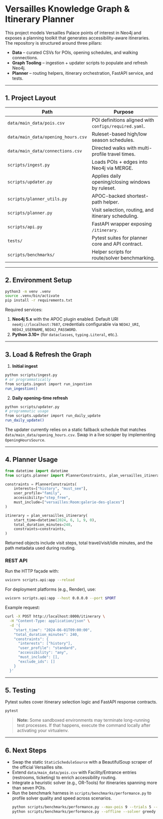 # Versailles Knowledge Graph & Itinerary Planner

This project models Versailles Palace points of interest in Neo4j and exposes a planning toolkit that generates accessibility-aware itineraries.  
The repository is structured around three pillars:

- **Data** – curated CSVs for POIs, opening schedules, and walking connections.  
- **Graph Tooling** – ingestion + updater scripts to populate and refresh Neo4j.  
- **Planner** – routing helpers, itinerary orchestration, FastAPI service, and tests.

---

## 1. Project Layout

| Path | Purpose |
| --- | --- |
| `data/main_data/pois.csv` | POI definitions aligned with `configs/required.yaml`. |
| `data/main_data/opening_hours.csv` | Ruleset-based high/low season schedules. |
| `data/main_data/connections.csv` | Directed walks with multi-profile travel times. |
| `scripts/ingest.py` | Loads POIs + edges into Neo4j via MERGE. |
| `scripts/updater.py` | Applies daily opening/closing windows by ruleset. |
| `scripts/planner_utils.py` | APOC-backed shortest-path helper. |
| `scripts/planner.py` | Visit selection, routing, and itinerary scheduling. |
| `scripts/api.py` | FastAPI wrapper exposing `/itinerary`. |
| `tests/` | Pytest suites for planner core and API contract. |
| `scripts/benchmarks/` | Helper scripts for route/solver benchmarking. |

---

## 2. Environment Setup

```bash
python3 -m venv .venv
source .venv/bin/activate
pip install -r requirements.txt
```

Required services:

1. **Neo4j 5.x** with the APOC plugin enabled. Default URI `neo4j://localhost:7687`, credentials configurable via `NEO4J_URI`, `NEO4J_USERNAME`, `NEO4J_PASSWORD`.
2. **Python 3.10+** (for `dataclasses`, `typing.Literal`, etc.).

---

## 3. Load & Refresh the Graph

1. **Initial ingest**

```bash
python scripts/ingest.py
# or programmatically
from scripts.ingest import run_ingestion
run_ingestion()
```

2. **Daily opening-time refresh**

```bash
python scripts/updater.py
# programmatic usage
from scripts.updater import run_daily_update
run_daily_update()
```

The updater currently relies on a static fallback schedule that matches `data/main_data/opening_hours.csv`. Swap in a live scraper by implementing `OpeningHoursSource`.

---

## 4. Planner Usage

```python
from datetime import datetime
from scripts.planner import PlannerConstraints, plan_versailles_itinerary

constraints = PlannerConstraints(
    interests=["history", "must_see"],
    user_profile="family",
    accessibility="step_free",
    must_include=["versailles:Room:galerie-des-glaces"]
)

itinerary = plan_versailles_itinerary(
    start_time=datetime(2024, 6, 1, 9, 0),
    total_duration_minutes=240,
    constraints=constraints,
)
```

Returned objects include visit steps, total travel/visit/idle minutes, and the path metadata used during routing.

### REST API

Run the HTTP façade with:

```bash
uvicorn scripts.api:app --reload
```

For deployment platforms (e.g., Render), use:

```bash
uvicorn scripts.api:app --host 0.0.0.0 --port $PORT
```

Example request:

```bash
curl -X POST http://localhost:8000/itinerary \
  -H "Content-Type: application/json" \
  -d '{
    "start_time": "2024-06-01T09:00:00",
    "total_duration_minutes": 240,
    "constraints": {
      "interests": ["history"],
      "user_profile": "standard",
      "accessibility": "any",
      "must_include": [],
      "exclude_ids": []
    }
  }'
```

---

## 5. Testing

Pytest suites cover itinerary selection logic and FastAPI response contracts.

```bash
pytest
```

> **Note:** Some sandboxed environments may terminate long-running test processes. If that happens, execute the command locally after activating your virtualenv.

---

## 6. Next Steps

- Swap the static `StaticScheduleSource` with a BeautifulSoup scraper of the official Versailles site.
- Extend `data/main_data/pois.csv` with Facility/Entrance entries (restrooms, ticketing) to enrich accessibility routing.
- Integrate a heuristic solver (e.g., OR-Tools) for itineraries spanning more than seven POIs.
- Run the benchmark harness in `scripts/benchmarks/performance.py` to profile solver quality and speed across scenarios.
  ```bash
  python scripts/benchmarks/performance.py --max-pois 9 --trials 5 --output benchmarks.json
  python scripts/benchmarks/performance.py --offline --solver greedy --output benchmarks_offline.json
  ```

